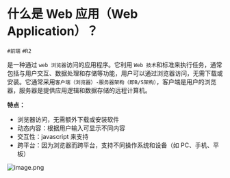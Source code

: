 
# 什么是 Web 应用（Web Application）？


`#前端` `#R2`

是一种通过 `web 浏览器`访问的应用程序。它利用 `Web 技术`和标准来执行任务，通常包括与用户交互、数据处理和存储等功能，用户可以通过浏览器访问，无需下载或安装。它通常采用`客户端（浏览器）-服务器架构（即B/S架构）`，客户端是用户的浏览器，服务器是提供应用逻辑和数据存储的远程计算机。

**特点：**

- 浏览器访问，无需额外下载或安装软件
- 动态内容：根据用户输入可显示不同内容
- 交互性：javascript 来支持
- 跨平台：因为浏览器而跨平台，支持不同操作系统和设备（如 PC、手机、平板）

![image.png](https://832-1310531898.cos.ap-beijing.myqcloud.com/yuque/34cffa574854ba3eac6cd1e59a715885.png)
